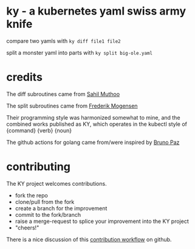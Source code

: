 
# ky - a kubernetes yaml swiss army knife

compare two yamls with `ky diff file1 file2`

split a monster yaml into parts with `ky split big-ole.yaml`

# credits

The diff subroutines came from [Sahil Muthoo](https://github.com/sahilm/yamldiff)

The split subroutines came from [Frederik Mogensen](https://github.com/mogensen/kubernetes-split-yaml)

Their programming style was harmonized somewhat to mine, and the combined works published as KY, which operates in the kubectl style of {command} {verb} {noun}

The github actions for golang came from/were inspired by [Bruno Paz](https://dev.to/brpaz/building-a-basic-ci-cd-pipeline-for-a-golang-application-using-github-actions-icj)

# contributing

The KY project welcomes contributions.  

* fork the repo
* clone/pull from the fork
* create a branch for the improvement
* commit to the fork/branch
* raise a merge-request to splice your improvement into the KY project
* "cheers!"

There is a nice discussion of this [contribution workflow](https://github.com/freeCodeCamp/how-to-contribute-to-open-source/blob/master/CONTRIBUTING.md) on github.
